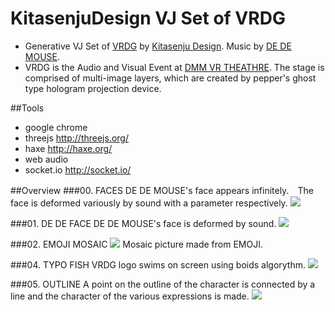 # KitasenjuDesign VJ Set of VRDG
* Generative VJ Set of [VRDG](http://brdg.tokyo/) by [Kitasenju Design](https://kitasenjudesign.com). Music by [DE DE MOUSE](http://dedemouse.com/").
* VRDG is the Audio and Visual Event at [DMM VR THEATHRE](http://vr-theater.dmm.com/en/about/). The stage is comprised of multi-image layers, which are created by pepper's ghost type hologram projection device.


##Tools
* google chrome
* threejs http://threejs.org/
* haxe http://haxe.org/
* web audio
* socket.io http://socket.io/


##Overview
###00. FACES
DE DE MOUSE's face appears infinitely.　The face is deformed variously by sound with a parameter respectively.
![](http://67.media.tumblr.com/95e4beccd7bbc34fad0aa666813b5a52/tumblr_occrvomU5s1t1xi2oo1_1280.jpg)


###01. DE DE FACE
DE DE MOUSE's face is deformed by sound.
![](http://66.media.tumblr.com/c065580f2a9159a4123ba3c89bdd006f/tumblr_occrwieYID1t1xi2oo1_1280.jpg)


###02. EMOJI MOSAIC
![](http://67.media.tumblr.com/73e5d0d64dcdca03f345b312c1298088/tumblr_ockvoth1PG1t1xi2oo1_1280.jpg)
Mosaic picture made from EMOJI. 


###04. TYPO FISH
VRDG logo swims on screen using boids algorythm.
![](http://66.media.tumblr.com/474f7a38265f3e0332c554cbd184dea6/tumblr_ocku2gJtsF1t1xi2oo1_1280.jpg)

###05. OUTLINE
A point on the outline of the character is connected by a line and the character of the various expressions is made.
![](http://67.media.tumblr.com/f06aea58513b5d0853292ffea766ec9a/tumblr_ockujaL2p81t1xi2oo1_1280.jpg)

